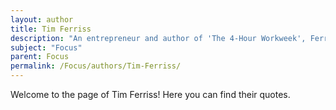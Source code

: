 ```yaml
---
layout: author
title: Tim Ferriss
description: "An entrepreneur and author of 'The 4-Hour Workweek', Ferriss shares techniques for maximizing productivity and focus, including tools and methodologies for maintaining attention."
subject: "Focus"
parent: Focus
permalink: /Focus/authors/Tim-Ferriss/
---
```


Welcome to the page of Tim Ferriss! Here you can find their quotes.
